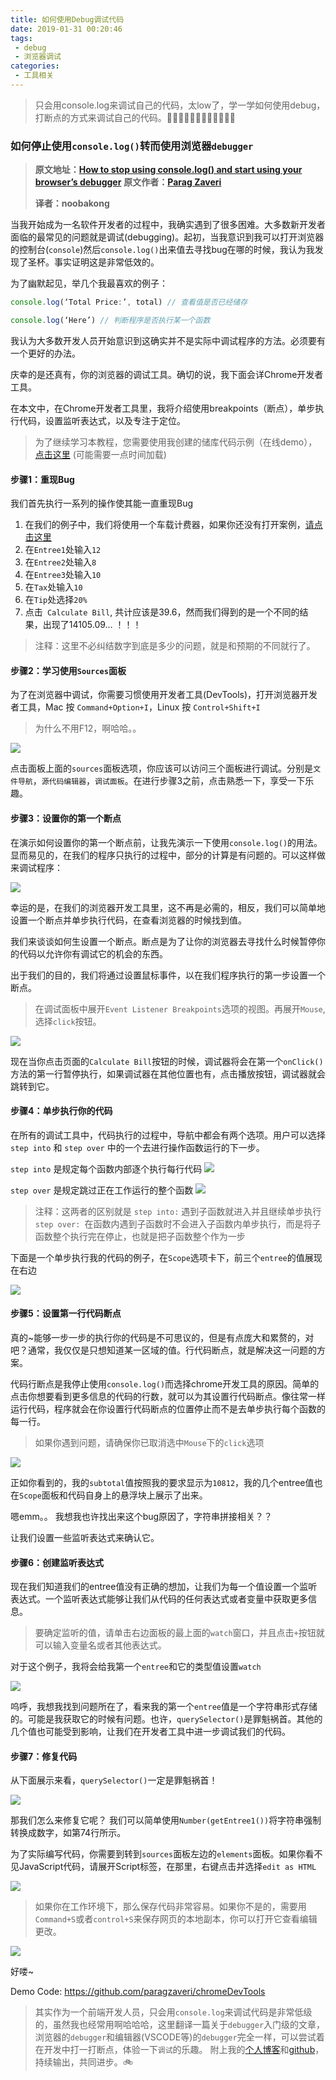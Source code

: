 ```yaml
---
title: 如何使用Debug调试代码
date: 2019-01-31 00:20:46
tags:
 - debug
 - 浏览器调试
categories:
 - 工具相关
---
```

> 只会用console.log来调试自己的代码，太low了，学一学如何使用debug，打断点的方式来调试自己的代码。🚴‍♀️🚴‍♀️🚴‍♂️🚴‍♀️🚴‍♀️🚴‍♂️

<!--more-->

### 如何停止使用`console.log()`转而使用浏览器`debugger`

>**原文地址：[How to stop using console.log() and start using your browser’s debugger](https://medium.com/datadriveninvestor/stopping-using-console-log-and-start-using-your-browsers-debugger-62bc893d93ff)**
>**原文作者：[Parag Zaveri](https://medium.com/@parag.g.zaveri)**
>
>**译者：noobakong**

当我开始成为一名软件开发者的过程中，我确实遇到了很多困难。大多数新开发者面临的最常见的问题就是调试(debugging)。起初，当我意识到我可以打开浏览器的控制台(`console`)然后`console.log()`出来值去寻找bug在哪的时候，我认为我发现了圣杯。事实证明这是非常低效的。

为了幽默起见，举几个我最喜欢的例子：

```js
console.log(‘Total Price:’, total) // 查看值是否已经储存

console.log(‘Here’) // 判断程序是否执行某一个函数
```

我认为大多数开发人员开始意识到这确实并不是实际中调试程序的方法。必须要有一个更好的办法。

庆幸的是还真有，你的浏览器的调试工具。确切的说，我下面会详Chrome开发者工具。

在本文中，在Chrome开发者工具里，我将介绍使用breakpoints（断点），单步执行代码，设置监听表达式，以及专注于定位。

> 为了继续学习本教程，您需要使用我创建的储库代码示例（在线demo），[点击这里](https://chromedevtoolsdemo.herokuapp.com/) (可能需要一点时间加载)

#### 步骤1：重现Bug

我们首先执行一系列的操作使其能一直重现Bug

1. 在我们的例子中，我们将使用一个车载计费器，如果你还没有打开案例，[请点击这里](https://chromedevtoolsdemo.herokuapp.com/)
2. 在`Entree1`处输入`12`
3. 在`Entree2`处输入`8`
4. 在`Entree3`处输入`10`
5. 在`Tax`处输入`10`
6. 在`Tip`处选择`20%`
7. 点击` Calculate Bill`, 共计应该是39.6，然而我们得到的是一个不同的结果，出现了14105.09… ！！！

> 注释：这里不必纠结数字到底是多少的问题，就是和预期的不同就行了。

#### 步骤2：学习使用`Sources`面板

为了在浏览器中调试，你需要习惯使用开发者工具(DevTools)，打开浏览器开发者工具，Mac 按 `Command+Option+I`，Linux 按 `Control+Shift+I`

> 为什么不用F12，啊哈哈。。


![](https://user-gold-cdn.xitu.io/2019/1/27/1688fea27aa555fb?w=800&h=890&f=png&s=317519)


点击面板上面的`sources`面板选项，你应该可以访问三个面板进行调试。分别是`文件导航`，`源代码编辑器`，`调试面板`。在进行步骤3之前，点击熟悉一下，享受一下乐趣。

#### 步骤3：设置你的第一个断点
在演示如何设置你的第一个断点前，让我先演示一下使用`console.log()`的用法。显而易见的，在我们的程序只执行的过程中，部分的计算是有问题的。可以这样做来调试程序：

![](https://user-gold-cdn.xitu.io/2019/1/27/1688fee4a47b73f9?w=664&h=430&f=png&s=82347)

幸运的是，在我们的浏览器开发工具里，这不再是必需的，相反，我们可以简单地设置一个断点并单步执行代码，在查看浏览器的时候找到值。

我们来谈谈如何生设置一个断点。断点是为了让你的浏览器去寻找什么时候暂停你的代码以允许你有调试它的机会的东西。

出于我们的目的，我们将通过设置鼠标事件，以在我们程序执行的第一步设置一个断点。
> 在调试面板中展开`Event Listener Breakpoints`选项的视图。再展开`Mouse`,选择`click`按钮。

![](https://user-gold-cdn.xitu.io/2019/1/28/16890132f699ad52?w=476&h=638&f=png&s=73163)

现在当你点击页面的`Calculate Bill`按钮的时候，调试器将会在第一个`onClick()`方法的第一行暂停执行，如果调试器在其他位置也有，点击播放按钮，调试器就会跳转到它。

#### 步骤4：单步执行你的代码
在所有的调试工具中，代码执行的过程中，导航中都会有两个选项。用户可以选择`step into` 和 `step over` 中的一个去进行操作函数运行的下一步。

`step into` 是规定每个函数内部逐个执行每行代码
![](https://user-gold-cdn.xitu.io/2019/1/28/168901f891e523d4?w=26&h=30&f=png&s=353)

`step over` 是规定跳过正在工作运行的整个函数
![](https://user-gold-cdn.xitu.io/2019/1/28/16890211e89a7673?w=29&h=28&f=png&s=572)

> 注释：这两者的区别就是
> `step into:` 遇到子函数就进入并且继续单步执行
> `step over: `在函数内遇到子函数时不会进入子函数内单步执行，而是将子函数整个执行完在停止，也就是把子函数整个作为一步

下面是一个单步执行我的代码的例子，在`Scope`选项卡下，前三个`entree`的值展现在右边

![](https://user-gold-cdn.xitu.io/2019/1/28/16890260a6d2573f?w=678&h=938&f=png&s=292559)

#### 步骤5：设置第一行代码断点

真的~能够一步一步的执行你的代码是不可思议的，但是有点庞大和累赘的，对吧？通常，我仅仅是只想知道某一区域的值。行代码断点，就是解决这一问题的方案。

代码行断点是我停止使用`console.log()`而选择chrome开发工具的原因。简单的点击你想要看到更多信息的代码的行数，就可以为其设置行代码断点。像往常一样运行代码，程序就会在你设置行代码断点的位置停止而不是去单步执行每个函数的每一行。

> 如果你遇到问题，请确保你已取消选中`Mouse`下的`click`选项

![](https://user-gold-cdn.xitu.io/2019/1/28/1689033491039c78?w=800&h=680&f=png&s=312086)

正如你看到的，我的`subtotal`值按照我的要求显示为`10812`，我的几个entree值也在`Scope`面板和代码自身上的悬浮块上展示了出来。

嗯emm。。 我想我也许找出来这个bug原因了，字符串拼接相关？？

让我们设置一些监听表达式来确认它。

#### 步骤6：创建监听表达式

现在我们知道我们的entree值没有正确的想加，让我们为每一个值设置一个监听表达式。一个监听表达式能够让我们从代码的任何表达式或者变量中获取更多信息。

> 要确定监听的值，请单击右边面板的最上面的`watch`窗口，并且点击`+`按钮就可以输入变量名或者其他表达式。

对于这个例子，我将会给我第一个`entree`和它的类型值设置`watch`

![](https://user-gold-cdn.xitu.io/2019/1/28/16894c5ca767b11c?w=836&h=912&f=png&s=282984)

呜呼，我想我找到问题所在了，看来我的第一个`entree`值是一个字符串形式存储的。可能是我获取它的时候有问题。也许，`querySelector()`是罪魁祸首。其他的几个值也可能受到影响，让我们在开发者工具中进一步调试我们的代码。

#### 步骤7：修复代码

从下面展示来看，`querySelector()`一定是罪魁祸首！


![](https://user-gold-cdn.xitu.io/2019/1/28/16894cc7364fec4f?w=843&h=878&f=png&s=283907)

那我们怎么来修复它呢？ 我们可以简单使用`Number(getEntree1())`将字符串强制转换成数字，如第74行所示。

为了实际编写代码，你需要到转到`sources`面板左边的`elements`面板。如果你看不见JavaScript代码，请展开Script标签，在那里，右键点击并选择`edit as HTML`

![](https://user-gold-cdn.xitu.io/2019/1/28/16894d57f94baa03?w=1057&h=508&f=png&s=112947)

> 如果你在工作环境下，那么保存代码非常容易。如果你不是的，需要用`Command+S`或者`control+S`来保存网页的本地副本，你可以打开它查看编辑更改。


![](https://user-gold-cdn.xitu.io/2019/1/28/16894d7e33c24060?w=1170&h=1244&f=png&s=86734)

好喽~

Demo Code: https://github.com/paragzaveri/chromeDevTools

> 其实作为一个前端开发人员，只会用`console.log`来调试代码是非常低级的，虽然我也经常用啊哈哈哈，这里翻译一篇关于`debugger`入门级的文章，浏览器的`debugger`和编辑器(VSCODE等)的`debugger`完全一样，可以尝试着在开发中打一打断点，体验一下`调试`的乐趣。 附上我的[个人博客](https://noobakong.gitee.io/)和[github](https://github.com/noobakong)，持续输出，共同进步。🚲